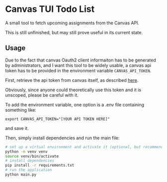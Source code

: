 # Canvas TUI Todo List

A small tool to fetch upcoming assignments from the Canvas API.

This is still unfinished, but may still prove useful in its current state.

## Usage

Due to the fact that canvas Oauth2 client informaiton has to be generated by administrators,
and I want this tool to be widely usable, a canvas api token has to be provided in the
environment variable `CANVAS_API_TOKEN`.

First, retrieve the api token from canvas itself, as described [here](https://canvas.instructure.com/doc/api/file.oauth.html#manual-token-generation).

Obviously, since anyone could theoretically use this token and it is unscoped, please be careful with it.

To add the environment variable, one option is a .env file containing something like:

```env
export CANVAS_API_TOKEN="[YOUR API TOKEN HERE]"
```

and save it.

Then, simply install dependencies and run the main file:

```sh
# set up a virtual environment and activate it (optional, but recommended)
python -m venv venv
source venv/bin/activate
# install dependencies
pip install -r requirements.txt
# run the application
python main.py
```
